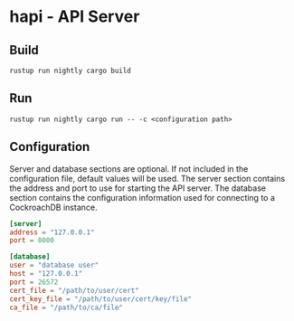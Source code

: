 hapi - API Server
=================

Build
-----

```
rustup run nightly cargo build
```

Run
---

```
rustup run nightly cargo run -- -c <configuration path>
```

Configuration
-------------

Server and database sections are optional. If not included in the configuration
file, default values will be used. The server section contains the address
and port to use for starting the API server. The database section contains
the configuration information used for connecting to a CockroachDB instance. 

```toml
[server]
address = "127.0.0.1"
port = 8000

[database]
user = "database user"
host = "127.0.0.1"
port = 26572
cert_file = "/path/to/user/cert"
cert_key_file = "/path/to/user/cert/key/file"
ca_file = "/path/to/ca/file"
```
